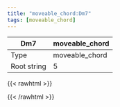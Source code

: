 ```yaml
---
title: "moveable_chord:Dm7"
tags: [moveable_chord]
---
```


|Dm7|moveable_chord|
|---|---|
|Type|moveable_chord|
|Root string|5|
{{< rawhtml >}}
<div class="container"></div>
<script>
const selector = '#container';
const chord = new ChordBox(selector);
chord.draw((new String("X57565")));
</script>
{{< /rawhtml >}}

